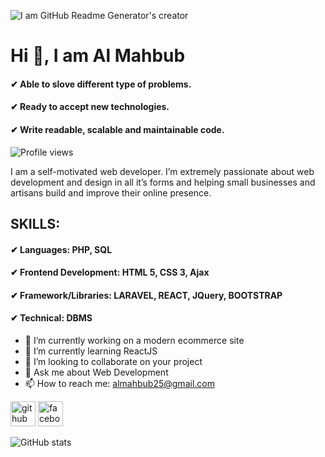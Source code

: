 ![I am GitHub Readme Generator's creator](https://www.webhopers.com/wp-content/uploads/2021/01/laravel-development-company.jpg)
# Hi 👋, I am Al Mahbub

#### ✔ Able to slove different type of problems.

#### ✔ Ready to accept new technologies.

#### ✔ Write readable, scalable and maintainable code.


![Profile views](https://gpvc.arturio.dev/mahbubartisan) 

I am a self-motivated web developer. I’m extremely passionate about web development and design in all it’s forms and helping small businesses and artisans build and improve their online presence. 


## SKILLS:

#### ✔ Languages: PHP, SQL

#### ✔ Frontend Development: HTML 5, CSS 3, Ajax

#### ✔ Framework/Libraries: LARAVEL, REACT, JQuery, BOOTSTRAP  

#### ✔ Technical: DBMS


- 🔭 I’m currently working on a modern ecommerce site 
- 🌱 I’m currently learning ReactJS 
- 👯 I’m looking to collaborate on your project 
- 💬 Ask me about Web Development 
- 📫 How to reach me: almahbub25@gmail.com 


[<img src='https://cdn.jsdelivr.net/npm/simple-icons@3.0.1/icons/github.svg' alt='github' height='40'>](https://github.com/mahbubartisan)  [<img src='https://cdn.jsdelivr.net/npm/simple-icons@3.0.1/icons/facebook.svg' alt='facebook' height='40'>](https://www.facebook.com/mahbub.hossain.71066)  

![GitHub stats](https://github-readme-stats.vercel.app/api?username=mahbubartisan&show_icons=true)  

 
